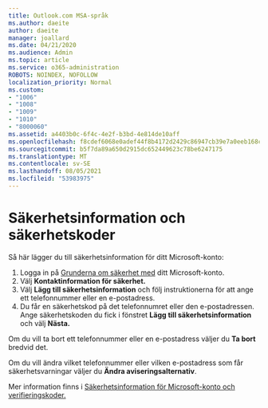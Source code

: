 ```yaml
---
title: Outlook.com MSA-språk
ms.author: daeite
author: daeite
manager: joallard
ms.date: 04/21/2020
ms.audience: Admin
ms.topic: article
ms.service: o365-administration
ROBOTS: NOINDEX, NOFOLLOW
localization_priority: Normal
ms.custom:
- "1006"
- "1008"
- "1009"
- "1010"
- "8000060"
ms.assetid: a4403b0c-6f4c-4e2f-b3bd-4e814de10aff
ms.openlocfilehash: f8cdef6068e0adef44f8b4172d2429c86947cb39e7a0eeb168ca6b4400e8b585
ms.sourcegitcommit: b5f7da89a650d2915dc652449623c78be6247175
ms.translationtype: MT
ms.contentlocale: sv-SE
ms.lasthandoff: 08/05/2021
ms.locfileid: "53983975"
---
```

# <a name="security-info-and-security-codes"></a>Säkerhetsinformation och säkerhetskoder

Så här lägger du till säkerhetsinformation för ditt Microsoft-konto:

1. Logga in på [Grunderna om säkerhet med](https://account.microsoft.com/security) ditt Microsoft-konto.
1. Välj **Kontaktinformation för säkerhet.**
1. Välj **Lägg till säkerhetsinformation** och följ instruktionerna för att ange ett telefonnummer eller en e-postadress.
1. Du får en säkerhetskod på det telefonnumret eller den e-postadressen. Ange säkerhetskoden du fick i fönstret **Lägg till säkerhetsinformation** och välj **Nästa.**

Om du vill ta bort ett telefonnummer eller en e-postadress väljer du **Ta bort** bredvid det.

Om du vill ändra vilket telefonnummer eller vilken e-postadress som får säkerhetsvarningar väljer du **Ändra aviseringsalternativ**.

Mer information finns i [Säkerhetsinformation för Microsoft-konto och verifieringskoder.](https://support.microsoft.com/help/12428/)